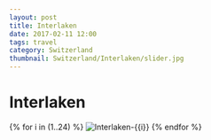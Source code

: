 ```yaml
---
layout: post
title: Interlaken
date: 2017-02-11 12:00
tags: travel
category: Switzerland
thumbnail: Switzerland/Interlaken/slider.jpg
---
```


# Interlaken

{% for i in (1..24) %}
![Interlaken-{{i}}](/assets/img/travel/Switzerland/Interlaken/Interlaken-{{i}}.JPG)
{% endfor %}

<!--
- undisputably beautiful city sitting between two diamond green lakes, surronded my mountain ranges
- hiked harder kulm, absolute blast through three feet of snow toward the top
- nutella from hostel and bread from Bern supermarket :)
- quaint city, seperated into two parts
- ice skating rink, people playing in the grassy main area
- paragliding was extremely common although costly
- hiked thorugh woods taking wrong path after bench to get to cable car
- extreme climb through snow to get to cable car, quick walk to over hang
- hostel was awesome, backpaackers hostel, free tokens for hot choclate which was delicious
-->
